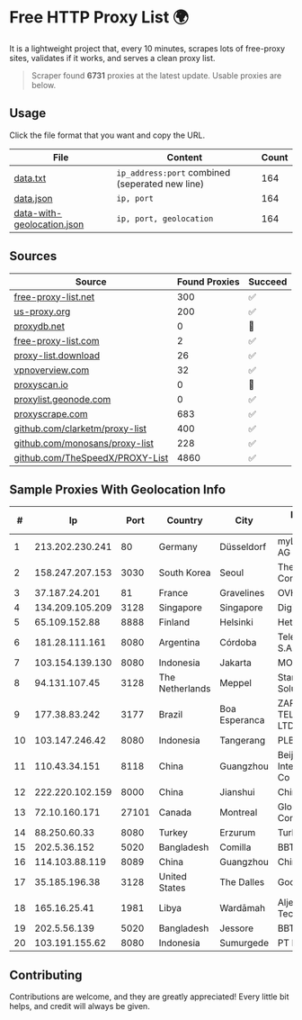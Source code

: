 
# Free HTTP Proxy List 🌍

It is a lightweight project that, every 10 minutes, scrapes lots of free-proxy sites, validates if it works, and serves a clean proxy list.


> Scraper found **6731** proxies at the latest update. Usable proxies are below.

## Usage

Click the file format that you want and copy the URL.


|File|Content|Count|
|----|-------|-----|
|[data.txt](https://raw.githubusercontent.com/themiralay/Proxy-List-World/master/data.txt)|`ip_address:port` combined (seperated new line)|164|
|[data.json](https://raw.githubusercontent.com/themiralay/Proxy-List-World/master/data.json)|`ip, port`|164|
|[data-with-geolocation.json](https://raw.githubusercontent.com/themiralay/Proxy-List-World/master/data-with-geolocation.json)|`ip, port, geolocation`|164|

## Sources

|Source|Found Proxies|Succeed|
|------|-------------|-------|
|[free-proxy-list.net](https://free-proxy-list.net)|300|✅|
|[us-proxy.org](https://www.us-proxy.org)|200|✅|
|[proxydb.net](http://proxydb.net)|0|🚫|
|[free-proxy-list.com](https://free-proxy-list.com/?page=&port=&type%5B%5D=http&type%5B%5D=https&up_time=0&search=Search)|2|✅|
|[proxy-list.download](https://www.proxy-list.download/HTTP)|26|✅|
|[vpnoverview.com](https://vpnoverview.com/privacy/anonymous-browsing/free-proxy-servers)|32|✅|
|[proxyscan.io](https://www.proxyscan.io)|0|🚫|
|[proxylist.geonode.com](https://proxylist.geonode.com/api/proxy-list?limit=300&page=1&sort_by=lastChecked&sort_type=desc&protocols=http,https)|0|✅|
|[proxyscrape.com](https://api.proxyscrape.com/v2/?request=displayproxies&protocol=http&timeout=10000&country=all&ssl=all&anonymity=all)|683|✅|
|[github.com/clarketm/proxy-list](https://raw.githubusercontent.com/clarketm/proxy-list/master/proxy-list-raw.txt)|400|✅|
|[github.com/monosans/proxy-list](https://raw.githubusercontent.com/monosans/proxy-list/main/proxies/http.txt)|228|✅|
|[github.com/TheSpeedX/PROXY-List](https://raw.githubusercontent.com/TheSpeedX/PROXY-List/master/http.txt)|4860|✅|


## Sample Proxies With Geolocation Info

|#|Ip|Port|Country|City|Internet Service Provider|
|-|--|----|-------|----|-------------------------|
|1|213.202.230.241|80|Germany|Düsseldorf|myLoc managed IT AG|
|2|158.247.207.153|3030|South Korea|Seoul|The Constant Company, LLC|
|3|37.187.24.201|81|France|Gravelines|OVH SAS|
|4|134.209.105.209|3128|Singapore|Singapore|DigitalOcean, LLC|
|5|65.109.152.88|8888|Finland|Helsinki|Hetzner Online GmbH|
|6|181.28.111.161|8080|Argentina|Córdoba|Telecom Argentina S.A|
|7|103.154.139.130|8080|Indonesia|Jakarta|MORATELINDONAP|
|8|94.131.107.45|3128|The Netherlands|Meppel|Stark Industries Solutions LTD|
|9|177.38.83.242|3177|Brazil|Boa Esperanca|ZAP BL TELECOMUNICACOES LTDA|
|10|103.147.246.42|8080|Indonesia|Tangerang|PLBNET|
|11|110.43.34.151|8118|China|Guangzhou|Beijing Kingsoft Cloud Internet Technology Co|
|12|222.220.102.159|8000|China|Jianshui|Chinanet|
|13|72.10.160.171|27101|Canada|Montreal|GloboTech Communications|
|14|88.250.60.33|8080|Turkey|Erzurum|TurkTelecom|
|15|202.5.36.152|5020|Bangladesh|Comilla|BBTS-NEW|
|16|114.103.88.119|8089|China|Guangzhou|Chinanet|
|17|35.185.196.38|3128|United States|The Dalles|Google LLC|
|18|165.16.25.41|1981|Libya|Wardāmah|Aljeel Aljadeed Technology|
|19|202.5.56.139|5020|Bangladesh|Jessore|BBTS-NEW|
|20|103.191.155.62|8080|Indonesia|Sumurgede|PT Ilham Wifi Solution|



## Contributing

Contributions are welcome, and they are greatly appreciated! Every
little bit helps, and credit will always be given.

